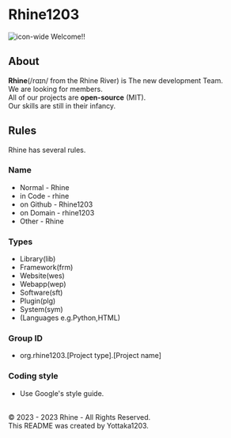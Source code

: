 # Rhine1203
![icon-wide](https://github.com/Rhine1203/.github/assets/138958366/ce6f1938-0784-4fcd-abee-07aa7b28016c)
Welcome!!

## About
**Rhine**(/rɑɪn/ from the Rhine River) is The new development Team. <br>
We are looking for members. <br>
All of our projects are **open-source** (MIT). <br>
Our skills are still in their infancy. <br>

## Rules
Rhine has several rules.
### Name
- Normal - Rhine
- in Code - rhine
- on Github - Rhine1203
- on Domain - rhine1203
- Other - Rhine
### Types
- Library(lib)
- Framework(frm)
- Website(wes)
- Webapp(wep)
- Software(sft)
- Plugin(plg)
- System(sym)
- (Languages e.g.Python,HTML)
### Group ID
- org.rhine1203.[Project type].[Project name]
### Coding style
- Use Google's style guide.
<br>
© 2023 - 2023 Rhine - All Rights Reserved. <br>
This README was created by Yottaka1203.
